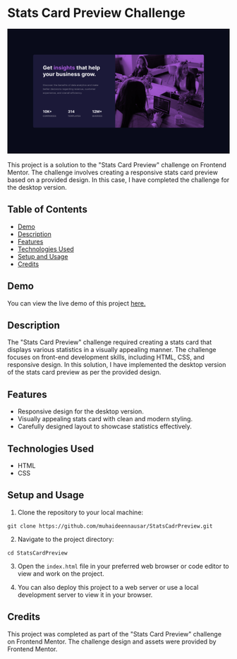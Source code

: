# Stats Card Preview Challenge

![](screenshot.png)

This project is a solution to the "Stats Card Preview" challenge on Frontend Mentor. The challenge involves creating a responsive stats card preview based on a provided design. In this case, I have completed the challenge for the desktop version.

## Table of Contents
- [Demo](#demo)
- [Description](#description)
- [Features](#features)
- [Technologies Used](#technologies-used)
- [Setup and Usage](#setup-and-usage)
- [Credits](#credits)

## Demo
You can view the live demo of this project [here.]()

## Description

The "Stats Card Preview" challenge required creating a stats card that displays various statistics in a visually appealing manner. The challenge focuses on front-end development skills, including HTML, CSS, and responsive design. In this solution, I have implemented the desktop version of the stats card preview as per the provided design.

## Features 

- Responsive design for the desktop version.
- Visually appealing stats card with clean and modern styling.
- Carefully designed layout to showcase statistics effectively.

## Technologies Used

- HTML
- CSS

## Setup and Usage

1.  Clone the repository to your local machine:

```
git clone https://github.com/muhaideennausar/StatsCadrPreview.git
```


2. Navigate to the project directory:
```
cd StatsCardPreview
```

3. Open the `index.html` file in your preferred web browser or code editor to view and work on the project.

4. You can also deploy this project to a web server or use a local development server to view it in your browser.

## Credits

This project was completed as part of the "Stats Card Preview" challenge on Frontend Mentor. The challenge design and assets were provided by Frontend Mentor.
